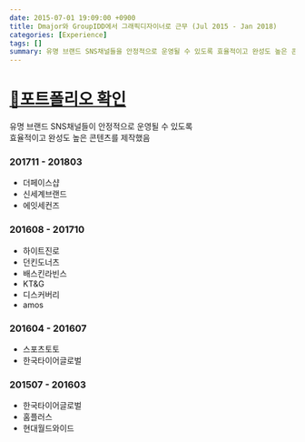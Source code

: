 ```yaml
---
date: 2015-07-01 19:09:00 +0900
title: Dmajor와 GroupIDD에서 그래픽디자이너로 근무 (Jul 2015 - Jan 2018)
categories: [Experience]
tags: []
summary: 유명 브랜드 SNS채널들을 안정적으로 운영될 수 있도록 효율적이고 완성도 높은 콘텐츠 제작
---
```


# [🔗포트폴리오 확인](https://pjaehong.github.io/posts/SNS-GrapicDesign/)

유명 브랜드 SNS채널들이 안정적으로 운영될 수 있도록<br/>효율적이고 완성도 높은 콘텐츠를 제작했음

### 201711 - 201803
- 더페이스샵
- 신세계브랜드
- 에잇세컨즈

### 201608 - 201710
- 하이트진로
- 던킨도너츠
- 배스킨라빈스
- KT&G
- 디스커버리
- amos

### 201604 - 201607
- 스포츠토토
- 한국타이어글로벌

### 201507 - 201603
- 한국타이어글로벌
- 홈플러스
- 현대월드와이드
